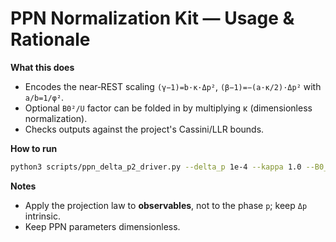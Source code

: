 
# PPN Normalization Kit — Usage & Rationale

**What this does**
- Encodes the near‑REST scaling `(γ−1)=b·κ·Δp²`, `(β−1)=−(a·κ/2)·Δp²` with `a/b=1/φ²`.
- Optional `B0²/U` factor can be folded in by multiplying κ (dimensionless normalization).
- Checks outputs against the project's Cassini/LLR bounds.

**How to run**
```bash
python3 scripts/ppn_delta_p2_driver.py --delta_p 1e-4 --kappa 1.0 --B0_sq_over_U none
```

**Notes**
- Apply the projection law to **observables**, not to the phase `p`; keep `Δp` intrinsic.
- Keep PPN parameters dimensionless.
